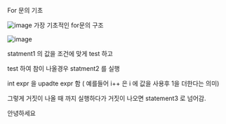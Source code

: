 For 문의 기초 

![image](https://github.com/DawnRain1325/SGA_Study/assets/147826246/42b8aa12-8e39-4f50-9b5d-a6e9a62b50fa)
가장 기초적인 for문의 구조

![image](https://github.com/DawnRain1325/SGA_Study/assets/147826246/deca2231-795d-43b2-996e-a74dd6643e25)

statment1 의 값을 조건에 맞게 test 하고 

test 하여 참이 나올경우 statment2 를 실행

int expr 을 upadte expr 함 ( 예를들어 i++ 은 i 에 값을 사용후 1을 더한다는 의미)

그렇게 거짓이 나올 때 까지 실행하다가 거짓이 나오면 statement3 로 넘어감.

안녕하세요
